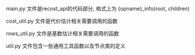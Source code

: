 main.py 文件是recost_api的代码部分, 格式上为 {opname}_info(root, children)

cost_util.py 文件是代价估计相关需要调用的函数

rows_util.py 文件是基数估计相关需要调用的函数

util.py 文件包含一些通用工具函数以及节点类的定义